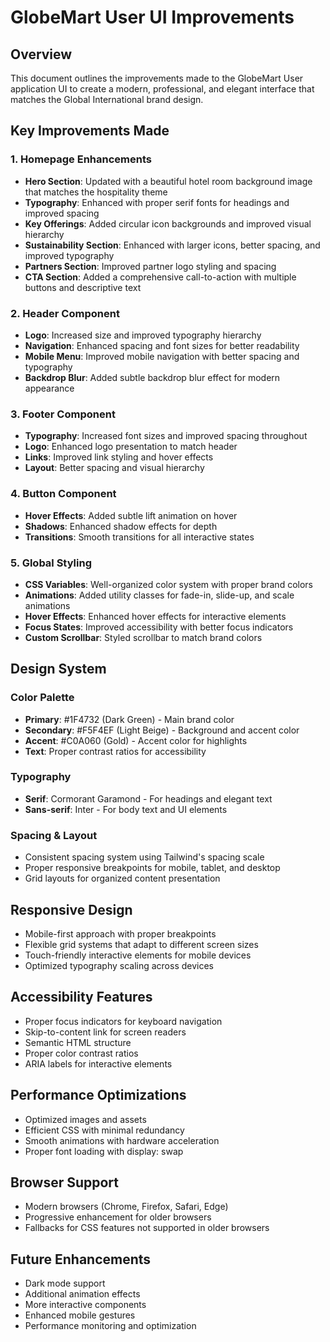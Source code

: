 # GlobeMart User UI Improvements

## Overview
This document outlines the improvements made to the GlobeMart User application UI to create a modern, professional, and elegant interface that matches the Global International brand design.

## Key Improvements Made

### 1. Homepage Enhancements
- **Hero Section**: Updated with a beautiful hotel room background image that matches the hospitality theme
- **Typography**: Enhanced with proper serif fonts for headings and improved spacing
- **Key Offerings**: Added circular icon backgrounds and improved visual hierarchy
- **Sustainability Section**: Enhanced with larger icons, better spacing, and improved typography
- **Partners Section**: Improved partner logo styling and spacing
- **CTA Section**: Added a comprehensive call-to-action with multiple buttons and descriptive text

### 2. Header Component
- **Logo**: Increased size and improved typography hierarchy
- **Navigation**: Enhanced spacing and font sizes for better readability
- **Mobile Menu**: Improved mobile navigation with better spacing and typography
- **Backdrop Blur**: Added subtle backdrop blur effect for modern appearance

### 3. Footer Component
- **Typography**: Increased font sizes and improved spacing throughout
- **Logo**: Enhanced logo presentation to match header
- **Links**: Improved link styling and hover effects
- **Layout**: Better spacing and visual hierarchy

### 4. Button Component
- **Hover Effects**: Added subtle lift animation on hover
- **Shadows**: Enhanced shadow effects for depth
- **Transitions**: Smooth transitions for all interactive states

### 5. Global Styling
- **CSS Variables**: Well-organized color system with proper brand colors
- **Animations**: Added utility classes for fade-in, slide-up, and scale animations
- **Hover Effects**: Enhanced hover effects for interactive elements
- **Focus States**: Improved accessibility with better focus indicators
- **Custom Scrollbar**: Styled scrollbar to match brand colors

## Design System

### Color Palette
- **Primary**: #1F4732 (Dark Green) - Main brand color
- **Secondary**: #F5F4EF (Light Beige) - Background and accent color
- **Accent**: #C0A060 (Gold) - Accent color for highlights
- **Text**: Proper contrast ratios for accessibility

### Typography
- **Serif**: Cormorant Garamond - For headings and elegant text
- **Sans-serif**: Inter - For body text and UI elements

### Spacing & Layout
- Consistent spacing system using Tailwind's spacing scale
- Proper responsive breakpoints for mobile, tablet, and desktop
- Grid layouts for organized content presentation

## Responsive Design
- Mobile-first approach with proper breakpoints
- Flexible grid systems that adapt to different screen sizes
- Touch-friendly interactive elements for mobile devices
- Optimized typography scaling across devices

## Accessibility Features
- Proper focus indicators for keyboard navigation
- Skip-to-content link for screen readers
- Semantic HTML structure
- Proper color contrast ratios
- ARIA labels for interactive elements

## Performance Optimizations
- Optimized images and assets
- Efficient CSS with minimal redundancy
- Smooth animations with hardware acceleration
- Proper font loading with display: swap

## Browser Support
- Modern browsers (Chrome, Firefox, Safari, Edge)
- Progressive enhancement for older browsers
- Fallbacks for CSS features not supported in older browsers

## Future Enhancements
- Dark mode support
- Additional animation effects
- More interactive components
- Enhanced mobile gestures
- Performance monitoring and optimization
